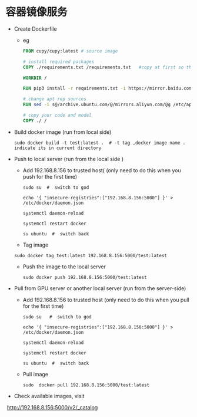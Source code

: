  # 容器镜像服务
- Create Dockerfile

  - eg

    ```dockerfile
    FROM cupy/cupy:latest # source image
    
    # install required packages
    COPY ./requirements.txt /requirements.txt   #copy at first so that you don't need to install requirements again when you change your code 
    
    WORKDIR /
    
    RUN pip3 install -r requirements.txt -i https://mirror.baidu.com/pypi/simple  #use baidu source
    
    # change apt rep sources 
    RUN sed -i s@/archive.ubuntu.com/@/mirrors.aliyun.com/@g /etc/apt/sources.list 
    
    # copy your code and model 
    COPY ./ /  
    
    ```

    

- Build docker image (run from local side)

  ```shell
  sudo docker build -t test:latest .  # -t tag ,docker image name . indicate its in current directory
  ```

  

- Push to local server (run from the local side )
  - Add 192.168.8.156 to trusted host( (only need to do this when you push for the first time)

    ```shell
    sudo su  #  switch to god
    
    echo '{ "insecure-registries":["192.168.8.156:5000"] }' > /etc/docker/daemon.json
    
    systemctl daemon-reload
    
    systemctl restart docker
    
    su ubuntu  #  switch back
    
    ```
    
  -  Tag image

    ```shell
    sudo docker tag test:latest 192.168.8.156:5000/test:latest		
    ```

  - Push the image to the local server

    ```shell
    sudo docker push 192.168.8.156:5000/test:latest
    ```

    

- Pull from GPU server or another local server (run from the server-side)

  - Add 192.168.8.156 to trusted host (only need to do this when you pull for the first time)		

    ```shell
    sudo su   #  switch to god
    
    echo '{ "insecure-registries":["192.168.8.156:5000"] }' > /etc/docker/daemon.json
    
    systemctl daemon-reload
    
    systemctl restart docker
    
    su ubuntu  #  switch back
    ```

  - Pull image

    ```SHE
    sudo  docker pull 192.168.8.156:5000/test:latest
    ```

    

- Check available images, visit

​		http://192.168.8.156:5000/v2/_catalog




​			
